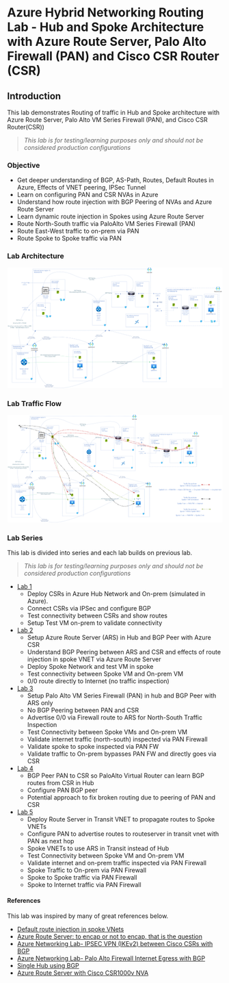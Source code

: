 # Azure Hybrid Networking Routing Lab - Hub and Spoke Architecture with Azure Route Server, Palo Alto Firewall (PAN) and Cisco CSR Router (CSR)

## Introduction

This lab demonstrates Routing of traffic in Hub and Spoke architecture with Azure Route Server, Palo Alto VM Series Firewall (PAN), and Cisco CSR Router(CSR))

> *This lab is for testing/learning purposes only and should not be considered production configurations*

### Objective

- Get deeper understanding of BGP, AS-Path, Routes, Default Routes in Azure, Effects of VNET peering, IPSec Tunnel
- Learn on configuring PAN and CSR NVAs in Azure
- Understand how route injection with BGP Peering of NVAs and Azure Route Server
- Learn dynamic route injection in Spokes using Azure Route Server
- Route North-South traffic via PaloAlto VM Series Firewall (PAN)
- Route East-West traffic to on-prem via PAN
- Route Spoke to Spoke traffic via PAN

### Lab Architecture

![lab architecture diagram](assets/azure-hybrid-routing-lab.png)

### Lab Traffic Flow

![lab architecture traffic flow](assets/azure-hybrid-routing-lab-traffic-flow.png)

### Lab Series

This lab is divided into series and each lab builds on previous lab.

> *This lab is for testing/learning purposes only and should not be considered production configurations*

- [Lab 1](lab1/README.md)
  - Deploy CSRs in Azure Hub Network and On-prem (simulated in Azure).
  - Connect CSRs via IPSec and configure BGP
  - Test connectivity between CSRs and show routes
  - Setup Test VM on-prem to validate connectivity
- [Lab 2](lab2/README.md)
  - Setup Azure Route Server (ARS) in Hub and BGP Peer with Azure CSR
  - Understand BGP Peering between ARS and CSR and effects of route injection in spoke VNET via Azure Route Server
  - Deploy Spoke Network and test VM in spoke
  - Test connectivity between Spoke VM and On-prem VM
  - 0/0 route directly to Internet (no traffic inspection)
- [Lab 3](lab3/README.md)
  - Setup Palo Alto VM Series Firewall (PAN) in hub and BGP Peer with ARS only
  - No BGP Peering between PAN and CSR
  - Advertise 0/0 via Firewall route to ARS for North-South Traffic Inspection
  - Test Connectivity between Spoke VMs and On-prem VM
  - Validate internet traffic (north-south) inspected via PAN Firewall
  - Validate spoke to spoke inspected via PAN FW
  - Validate traffic to On-prem bypasses PAN FW and directly goes via CSR
- [Lab 4](lab4/README.md)
  - BGP Peer PAN to CSR so PaloAlto Virtual Router can learn BGP routes from CSR in Hub
  - Configure PAN BGP peer
  - Potential approach to fix broken routing due to peering of PAN and CSR
- [Lab 5](lab5/README.md)
  - Deploy Route Server in Transit VNET to propagate routes to Spoke VNETs
  - Configure PAN to advertise routes to routeserver in transit vnet with PAN as next hop
  - Spoke VNETs to use ARS in Transit instead of Hub
  - Test Connectivity between Spoke VM and On-prem VM
  - Validate internet and on-prem traffic inspected via PAN Firewall
  - Spoke Traffic to On-prem via PAN Firewall
  - Spoke to Spoke traffic via PAN Firewall
  - Spoke to Internet traffic via PAN Firewall

#### References

This lab was inspired by many of great references below.

- [Default route injection in spoke VNets](https://learn.microsoft.com/en-us/azure/route-server/route-injection-in-spokes)
- [Azure Route Server: to encap or not to encap, that is the question](https://blog.cloudtrooper.net/2022/02/06/azure-route-server-to-encap-or-not-to-encap-that-is-the-question/)
- [Azure Networking Lab- IPSEC VPN (IKEv2) between Cisco CSRs with BGP](https://github.com/jwrightazure/lab/tree/master/csr-vpn-to-csr-ikev2-bgp)
- [Azure Networking Lab- Palo Alto Firewall Internet Egress with BGP](https://github.com/jwrightazure/lab/tree/master/PAN-BGP-ARS)
- [Single Hub using BGP](https://github.com/bcosden/patterns/tree/master/1-hub-bgp)
- [Azure Route Server with Cisco CSR1000v NVA](https://github.com/mddazure/azure-route-server-lab)
